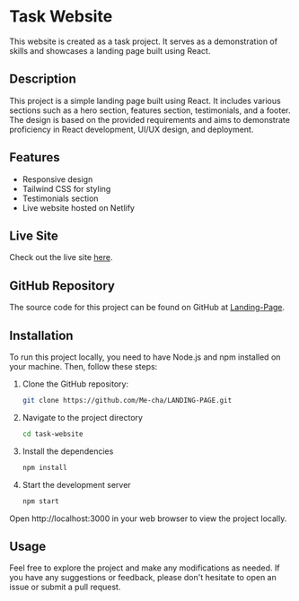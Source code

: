 # Task Website

This website is created as a task project. It serves as a demonstration of skills and showcases a landing page built using React.

## Description

This project is a simple landing page built using React. It includes various sections such as a hero section, features section, testimonials, and a footer. The design is based on the provided requirements and aims to demonstrate proficiency in React development, UI/UX design, and deployment.

## Features

- Responsive design
- Tailwind CSS for styling
- Testimonials section
- Live website hosted on Netlify

## Live Site

Check out the live site [here](https://velvety-starlight-d43404.netlify.app/).

## GitHub Repository

The source code for this project can be found on GitHub at [Landing-Page](https://github.com/Me-cha/LANDING-PAGE).

## Installation

To run this project locally, you need to have Node.js and npm installed on your machine. Then, follow these steps:

1. Clone the GitHub repository:
   ```bash
   git clone https://github.com/Me-cha/LANDING-PAGE.git

2. Navigate to the project directory
   ```bash
   cd task-website

4. Install the dependencies
   ```bash
   npm install

6. Start the development server
    ```bash
   npm start

Open http://localhost:3000 in your web browser to view the project locally.

## Usage
Feel free to explore the project and make any modifications as needed. If you have any suggestions or feedback, please don't hesitate to open an issue or submit a pull request.
